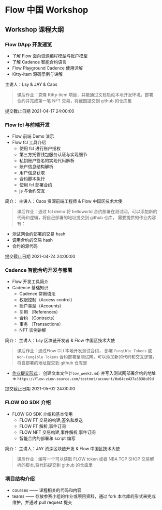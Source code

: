 # Flow 中国 Workshop

## Workshop 课程大纲

### Flow DApp 开发速览

- 了解 Flow 面向资源编程模型与账户模型 
- 了解 Cadence 智能合约语言
- Flow Playground Cadence 使用详解
- Kitty-item 源码示例与讲解

主讲人：Lsy & JAY & Caos

> 课后作业：克隆 Kitty-item 项目，并能通过文档启动本地开发环境，部署合约并完成第一笔 NFT 交易，将截图提交到 github 的仓库里

提交截止日期 2021-04-17 24:00:00
### Flow fcl 与前端开发

- Flow 前端 Demo 演示
- Flow fcl 工具介绍
  - 使用 fcl 进行账户授权
  - 第三方托管钱包服务认证与实现细节
  - 私钥账户签名的实现代码解析
  - 账户信息结构解析
  - 用户信息获取
  - 合约脚本执行
  - 使用 fcl 部署合约
  - js 与合约交互

简介：
主讲人：Caos
资深前端工程师 & Flow 中国区技术大使

> 课后作业：通过 fcl demo 将 helloworld 合约部署在测试网，可以添加新的代码和逻辑，将自己部署的地址提交到 github 仓库，
需要提供的作业内容有：
- 测试网合约部署的交易 hash
- 调用合约的交易 hash 
- 合约的源代码

提交截止日期 2021-04-24 24:00:00

### Cadence 智能合约开发与部署

- Flow 开发工具简介
- Cadence 基础知识
  - Cadence 常用语法
  - 权限控制（Access control）
  - 账户类型（Accounts）
  - 引用 （References）
  - 合约 （Contracts）
  - 事务 （Transactions）
  - NFT 实例讲解

简介：
主讲人：Lsy
区块链开发者 & Flow 中国区技术大使

> 课后作业：通过Flow CLI 本地开发测试合约， 部署 `Fungible Tokens` 或 `Non-Fungible Tokens` 合约部署至测试网，可以添加新的代码和交互逻辑，将自部署的地址提交到 github 仓库里

- [作业提交形式](teams/1-team-name/)： 创建文本文件(`flow_week2.md`) 并写入测试网部署合约的地址 =>  `https://flow-view-source.com/testnet/account/0x64ce437a3838c89d`

提交截止日期 2021-05-02 24:00:00

### FLOW GO SDK 介绍

- FLOW GO SDK 介绍和基本使用
    - FLOW  FT 交易的构建,签名和发送
    - FLOW  FT 解析,事件订阅
    - FLOW  NFT 交易构建,事件解析,事件订阅
    - 智能合约的部署和 script 编写

简介：
主讲人：JAY
资深区块链开发 & Flow 中国区技术大使

> 课后作业：编写一个可以获取 FLOW token 或者 NBA TOP SHOP 交易解析的脚本,将代码提交到 github 的仓库里
### 项目结构介绍

- courses —— 课程相关的代码和内容
- teams —— 存放参赛小组的作业或项目资料，通过 fork 本仓库的形式来完成维护，并通过 pull request 提交